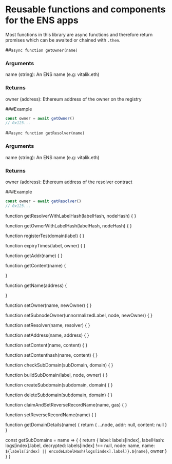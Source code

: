 # Reusable functions and components for the ENS apps

Most functions in this library are async functions and therefore return promises which can be awaited or chained with `.then`.

##`async function getOwner(name)`

### Arguments

name (string): An ENS name (e.g: vitalik.eth)

### Returns

owner (address): Ethereum address of the owner on the registry

###Example

```js
const owner = await getOwner()
// 0x123...
```

##`async function getResolver(name)`

### Arguments

name (string): An ENS name (e.g: vitalik.eth)

### Returns

owner (address): Ethereum address of the resolver contract

###Example

```js
const owner = await getResolver()
// 0x123...
```

function getResolverWithLabelHash(labelHash, nodeHash) {
}

function getOwnerWithLabelHash(labelHash, nodeHash) {
}

function registerTestdomain(label) {
}

function expiryTimes(label, owner) {
}

function getAddr(name) {
}

function getContent(name) {

}

function getName(address) {

}

function setOwner(name, newOwner) {
}

function setSubnodeOwner(unnormalizedLabel, node, newOwner) {
}

function setResolver(name, resolver) {
}

function setAddress(name, address) {
}

function setContent(name, content) {
}

function setContenthash(name, content) {
}

function checkSubDomain(subDomain, domain) {
}

function buildSubDomain(label, node, owner) {
}

function createSubdomain(subdomain, domain) {
}

function deleteSubdomain(subdomain, domain) {
}

function claimAndSetReverseRecordName(name, gas) {
}

function setReverseRecordName(name) {
}

function getDomainDetails(name) {
return {
...node,
addr: null,
content: null
}
}

const getSubDomains = name => {
{
return {
label: labels[index],
labelHash: logs[index].label,
decrypted: labels[index] !== null,
node: name,
name: `${labels[index] || encodeLabelHash(logs[index].label)}.${name}`,
owner
}
}
}
